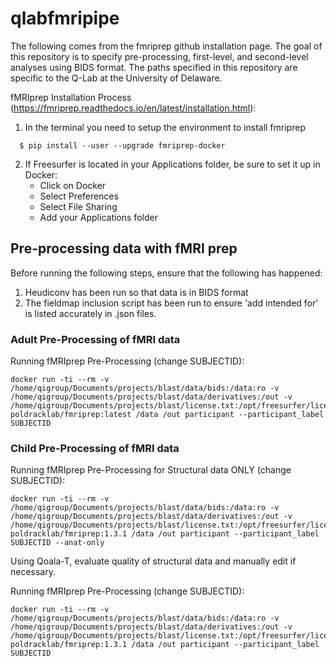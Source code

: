 # qlabfmripipe
The following comes from the fmriprep github installation page. 
The goal of this repository is to specify pre-processing, first-level, and second-level analyses using BIDS format. 
The paths specified in this repository are specific to the Q-Lab at the University of Delaware.

fMRIprep Installation Process (https://fmriprep.readthedocs.io/en/latest/installation.html):
  1. In the terminal you need to setup the environment to install fmriprep
  ```
    $ pip install --user --upgrade fmriprep-docker
  ```
  2. If Freesurfer is located in your Applications folder, be sure to set it up in Docker:
     - Click on Docker
     - Select Preferences
     - Select File Sharing
     - Add your Applications folder

## Pre-processing data with fMRI prep 

Before running the following steps, ensure that the following has happened:
1. Heudiconv has been run so that data is in BIDS format
2. The fieldmap inclusion script has been run to ensure 'add intended for' is listed accurately in .json files.

### Adult Pre-Processing of fMRI data 
Running fMRIprep Pre-Processing (change SUBJECTID):
```
docker run -ti --rm -v /home/qigroup/Documents/projects/blast/data/bids:/data:ro -v
/home/qigroup/Documents/projects/blast/data/derivatives:/out -v
/home/qigroup/Documents/projects/blast/license.txt:/opt/freesurfer/license.txt
poldracklab/fmriprep:latest /data /out participant --participant_label SUBJECTID
```

### Child Pre-Processing of fMRI data
Running fMRIprep Pre-Processing for Structural data ONLY (change SUBJECTID):
```
docker run -ti --rm -v /home/qigroup/Documents/projects/blast/data/bids:/data:ro -v /home/qigroup/Documents/projects/blast/data/derivatives:/out -v /home/qigroup/Documents/projects/blast/license.txt:/opt/freesurfer/license.txt 
poldracklab/fmriprep:1.3.1 /data /out participant --participant_label SUBJECTID --anat-only
```
Using Qoala-T, evaluate quality of structural data and manually edit if necessary.

Running fMRIprep Pre-Processing (change SUBJECTID):
```
docker run -ti --rm -v /home/qigroup/Documents/projects/blast/data/bids:/data:ro -v /home/qigroup/Documents/projects/blast/data/derivatives:/out -v /home/qigroup/Documents/projects/blast/license.txt:/opt/freesurfer/license.txt 
poldracklab/fmriprep:1.3.1 /data /out participant --participant_label SUBJECTID
```